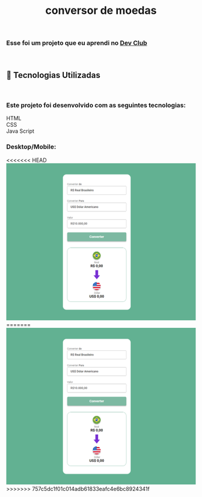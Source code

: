 <h1 align="center">conversor de moedas</h1>
<br>
<h3> Esse foi um projeto que eu aprendi no <a href="https://www.devclub.com.br">Dev Club</a></h3>
<br>
<h2>🚀 Tecnologias Utilizadas</h2>
<br>
<h3>Este projeto foi desenvolvido com as seguintes tecnologias: </h3>

HTML
<br>
CSS
<br>
Java Script


<h3>Desktop/Mobile: </h3>
<<<<<<< HEAD
<img src="assents/conversorMoedasdesktop.png">
=======
<img src="https://github.com/Mayconcezar7/coversor-de-moedas/blob/main/assents/conversorMoedasdesktop.png">
>>>>>>> 757c5dc1f01c014adb61833eafc4e6bc8924341f
